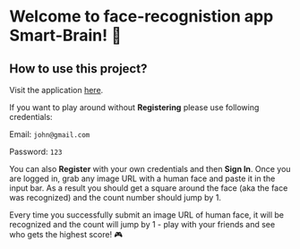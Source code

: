 # Welcome to face-recognistion app Smart-Brain! :information_desk_person:

## How to use this project?

Visit the application [here](https://smart-brain-detkova.herokuapp.com/).

If you want to play around without **Registering** please use following credentials:

Email: `john@gmail.com`

Password: `123`

You can also **Register** with your own credentials and then **Sign In**. Once you are logged in, grab any image URL with a human face and paste it in the input bar. As a result you should get a square around the face (aka the face was recognized) and the count number should jump by 1. 

Every time you successfully submit an image URL of human face, it will be recognized and the count will jump by 1 - play with your friends and see who gets the highest score! :video_game:
